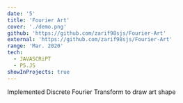 ```yaml
---
date: '5'
title: 'Fourier Art'
cover: './demo.png'
github: 'https://github.com/zarif98sjs/Fourier-Art'
external: 'https://github.com/zarif98sjs/Fourier-Art'
range: 'Mar. 2020'
tech:
  - JAVASCRiPT
  - P5.JS
showInProjects: true
---
```


Implemented Discrete Fourier Transform to draw art shape